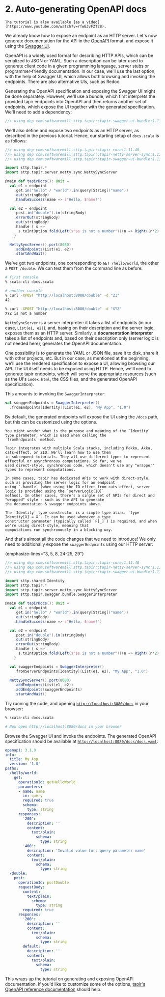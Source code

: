 # 2. Auto-generating OpenAPI docs

```{note}
The tutorial is also available [as a video](https://www.youtube.com/watch?v=rfwEJvFZT28).
```

We already know how to expose an endpoint as an HTTP server. Let's now generate documentation for the API in the
[OpenAPI](https://swagger.io/specification/) format, and expose it using the [Swagger UI](https://swagger.io).

OpenAPI is a widely used format for describing HTTP APIs, which can be serialized to JSON or YAML. Such a description can
be later used to generate client code in a given programming language, server stubs or programmer-friendly
documentation. In our case, we'll use the last option, with the help of Swagger UI, which allows both browsing and
invoking the endpoints. There are also alternative UIs, such as Redoc.

Generating the OpenAPI specification and exposing the Swagger UI might be done separately. However, we'll
use a bundle, which first interprets the provided tapir endpoints into OpenAPI and then returns another set of
endpoints, which expose the UI together with the generated specification. We'll need to add a dependency:

```scala
//> using dep com.softwaremill.sttp.tapir::tapir-swagger-ui-bundle:1.11.48
```

We'll also define and expose two endpoints as an HTTP server, as described in the previous tutorial. Hence, our
starting setup of `docs.scala` is as follows:

```scala
//> using dep com.softwaremill.sttp.tapir::tapir-core:1.11.48
//> using dep com.softwaremill.sttp.tapir::tapir-netty-server-sync:1.11.48
//> using dep com.softwaremill.sttp.tapir::tapir-swagger-ui-bundle:1.11.48

import sttp.tapir.*
import sttp.tapir.server.netty.sync.NettySyncServer

@main def tapirDocs(): Unit =
  val e1 = endpoint
    .get.in("hello" / "world").in(query[String]("name"))
    .out(stringBody)
    .handleSuccess(name => s"Hello, $name!")

  val e2 = endpoint
    .post.in("double").in(stringBody)
    .errorOut(stringBody)
    .out(stringBody)
    .handle { s => 
      s.toIntOption.fold(Left(s"$s is not a number"))(n => Right((n*2).toString)) 
    }

  NettySyncServer().port(8080)
    .addEndpoints(List(e1, e2))
    .startAndWait()
```

We've got two endpoints, one corresponding to `GET /hello/world`, the other a `POST /double`. We can test them from
the command line as before:

```bash
# first console
% scala-cli docs.scala

# another console
% curl -XPOST "http://localhost:8080/double" -d "21"
42

% curl -XPOST "http://localhost:8080/double" -d "XYZ"
XYZ is not a number
```

`NettySyncServer` is a server interpreter: it takes a list of endpoints (in our case, `List(e1, e2)`), and, basing on
their description and the server logic, exposes them as an HTTP server. Similarly, a **documentation interpreter**
takes a list of endpoints and, based on their description only (server logic is not needed here), generates the OpenAPI
documentation.

One possibility is to generate the YAML or JSON file, save it to disk, share it with other projects, etc. But in our
case, as mentioned at the beginning, we'll use the rendered specification to expose a UI, allowing browsing
our API. The UI itself needs to be exposed using HTTP. Hence, we'll need to generate tapir endpoints, which will serve
the appropriate resources (such as the UI's `index.html`, the CSS files, and the generated OpenAPI specification).

This amounts to invoking the `SwaggerInterpreter`:

```scala
val swaggerEndpoints = SwaggerInterpreter()
  .fromEndpoints[Identity](List(e1, e2), "My App", "1.0")
```

By default, the generated endpoints will expose the UI using the `/docs` path, but this can be customized using the
options.

```{note}
You might wonder what is the purpose and meaning of the `Identity` type parameter, which is used when calling the 
`fromEndpoints` method. 

Tapir integrates with multiple Scala stacks, including Pekko, Akka, cats-effect, or ZIO. We'll learn how to use them
in subsequent tutorials. They all use different types to represent effectful or asynchronous computations. So far, we've 
used direct-style, synchronous code, which doesn't use any "wrapper" types to represent computations. 

In some cases, tapir has dedicated APIs to work with direct-style, such as providing the server logic for an endpoint
using `.handle` (when using the IO effect from cats-effect, server logic is provided using the `serverLogic[IO]` 
method). In other cases, there's a single set of APIs for direct and "wrapped" style - such as the API to generate
the documentation & swagger endpoints above.

The `Identity` type constructor is a simple type alias: `type Identity[X] = X`. It can be used whenever a type 
constructor parameter (typically called `F[_]`) is required, and when we're using direct-style, meaning that 
computations run synchronously in a blocking way.
```

And that's almost all the code changes that we need to introduce! We only need to additionally expose the
`swaggerEndpoints` using our HTTP server:

{emphasize-lines="3, 5, 8, 24-25, 29"}
```scala
//> using dep com.softwaremill.sttp.tapir::tapir-core:1.11.48
//> using dep com.softwaremill.sttp.tapir::tapir-netty-server-sync:1.11.48
//> using dep com.softwaremill.sttp.tapir::tapir-swagger-ui-bundle:1.11.48

import sttp.shared.Identity
import sttp.tapir.*
import sttp.tapir.server.netty.sync.NettySyncServer
import sttp.tapir.swagger.bundle.SwaggerInterpreter

@main def tapirDocs(): Unit =
  val e1 = endpoint
    .get.in("hello" / "world").in(query[String]("name"))
    .out(stringBody)
    .handleSuccess(name => s"Hello, $name!")

  val e2 = endpoint
    .post.in("double").in(stringBody)
    .out(stringBody)
    .errorOut(stringBody)
    .handle { s => 
      s.toIntOption.fold(Left(s"$s is not a number"))(n => Right((n*2).toString)) 
    }

  val swaggerEndpoints = SwaggerInterpreter()
    .fromServerEndpoints[Identity](List(e1, e2), "My App", "1.0")
 
  NettySyncServer().port(8080)
    .addEndpoints(List(e1, e2))
    .addEndpoints(swaggerEndpoints)
    .startAndWait()
```

Try running the code, and opening [`http://localhost:8080/docs`](http://localhost:8080/docs) in your browser:

```bash
% scala-cli docs.scala

# Now open http://localhost:8080/docs in your browser
```

Browse the Swagger UI and invoke the endpoints. The generated OpenAPI specification should be available at
[`http://localhost:8080/docs/docs.yaml`](http://localhost:8080/docs/docs.yaml):

```yaml
openapi: 3.1.0
info:
  title: My App
  version: '1.0'
paths:
  /hello/world:
    get:
      operationId: getHelloWorld
      parameters:
      - name: name
        in: query
        required: true
        schema:
          type: string
      responses:
        '200':
          description: ''
          content:
            text/plain:
              schema:
                type: string
        '400':
          description: 'Invalid value for: query parameter name'
          content:
            text/plain:
              schema:
                type: string
  /double:
    post:
      operationId: postDouble
      requestBody:
        content:
          text/plain:
            schema:
              type: string
        required: true
      responses:
        '200':
          description: ''
          content:
            text/plain:
              schema:
                type: string
        default:
          description: ''
          content:
            text/plain:
              schema:
                type: string
```

This wraps up the tutorial on generating and exposing OpenAPI documentation. If you'd like to customize some of the
options, [tapir's OpenAPI reference documentation](../docs/openapi.md) should help.
